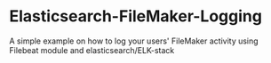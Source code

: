 # Elasticsearch-FileMaker-Logging
A simple example on how to log your users' FileMaker activity using Filebeat module and elasticsearch/ELK-stack
